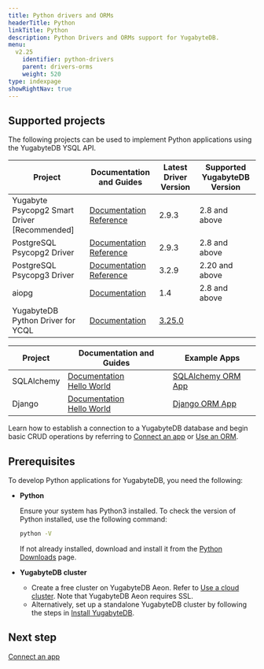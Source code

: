 ```yaml
---
title: Python drivers and ORMs
headerTitle: Python
linkTitle: Python
description: Python Drivers and ORMs support for YugabyteDB.
menu:
  v2.25
    identifier: python-drivers
    parent: drivers-orms
    weight: 520
type: indexpage
showRightNav: true
---
```

## Supported projects

The following projects can be used to implement Python applications using the YugabyteDB YSQL API.

| Project | Documentation and Guides | Latest Driver Version | Supported YugabyteDB Version |
| ------- | ------------------------ | ------------------------ | ---------------------|
| Yugabyte Psycopg2 Smart Driver [Recommended] | [Documentation](yugabyte-psycopg2/) <br /> [Reference](yugabyte-psycopg2-reference/)| 2.9.3 | 2.8 and above |
| PostgreSQL Psycopg2 Driver | [Documentation](postgres-psycopg2/) <br /> [Reference](postgres-psycopg2-reference/) | 2.9.3 | 2.8 and above |
| PostgreSQL Psycopg3 Driver | [Documentation](postgres-psycopg3/) <br /> [Reference](postgres-psycopg3-reference/) | 3.2.9 | 2.20 and above |
| aiopg | [Documentation](aiopg/) | 1.4 | 2.8 and above |
| YugabyteDB Python Driver for YCQL | [Documentation](ycql/) | [3.25.0](https://github.com/yugabyte/cassandra-python-driver/tree/master) | |

| Project | Documentation and Guides | Example Apps |
| ------- | ------------------------ | ------------ |
| SQLAlchemy | [Documentation](sqlalchemy/) <br/> [Hello World](../orms/python/ysql-sqlalchemy/) | [SQLAlchemy ORM App](https://github.com/YugabyteDB-Samples/orm-examples/tree/master/python/sqlalchemy)
| Django | [Documentation](django/) <br/> [Hello World](../orms/python/ysql-django/) | [Django ORM App](https://github.com/YugabyteDB-Samples/orm-examples/tree/master/python/django) |

Learn how to establish a connection to a YugabyteDB database and begin basic CRUD operations by referring to [Connect an app](yugabyte-psycopg2/) or [Use an ORM](sqlalchemy/).

## Prerequisites

To develop Python applications for YugabyteDB, you need the following:

- **Python**

  Ensure your system has Python3 installed. To check the version of Python installed, use the following command:

  ```sh
  python -V
  ```

  If not already installed, download and install it from the [Python Downloads](https://www.python.org/downloads/) page.

- **YugabyteDB cluster**

  - Create a free cluster on YugabyteDB Aeon. Refer to [Use a cloud cluster](/preview/quick-start-yugabytedb-managed/). Note that YugabyteDB Aeon requires SSL.
  - Alternatively, set up a standalone YugabyteDB cluster by following the steps in [Install YugabyteDB](/preview/quick-start/macos/).

## Next step

[Connect an app](yugabyte-psycopg2/)
